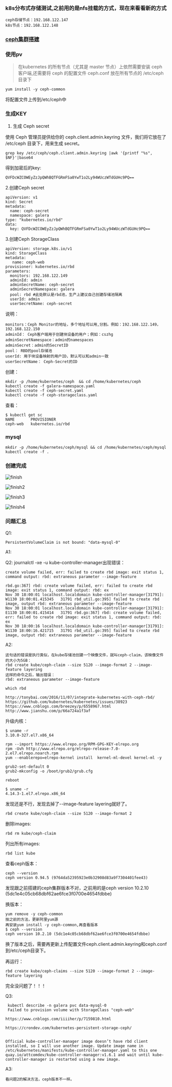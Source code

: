 ### k8s分布式存储测试,之前用的是nfs挂载的方式，现在来看看新的方式


	ceph存储节点：192.168.122.147
	k8s节点：192.168.122.148


### [ceph集群搭建](https://github.com/zouhuigang/kubernetes/blob/master/k8s_1.8.4/pv/ceph_install.md)


### 使用pv
>在kubernetes 的所有节点（尤其是 master 节点）上依然需要安装 ceph 客户端,还需要将 ceph 的配置文件 ceph.conf 放在所有节点的 /etc/ceph 目录下

	yum install -y ceph-common

将配置文件上传到/etc/ceph中


### 生成KEY

1. 生成 Ceph secret

使用 Ceph 管理员提供给你的 ceph.client.admin.keyring 文件，我们将它放在了 /etc/ceph 目录下，用来生成 secret。

	grep key /etc/ceph/ceph.client.admin.keyring |awk '{printf "%s", $NF}'|base64

得到加密后的key:

	QVFDcWZCOWEyZzJpQWhBQTFGRmFSa0YwT1o2Ly94WUczWTdGUHc9PQ==


2.创建Ceph secret

	apiVersion: v1
	kind: Secret
	metadata:
	  name: ceph-secret
	  namespace: galera
	type: "kubernetes.io/rbd"  
	data:
	  key: QVFDcWZCOWEyZzJpQWhBQTFGRmFSa0YwT1o2Ly94WUczWTdGUHc9PQ==


3.创建Ceph StorageClass

	apiVersion: storage.k8s.io/v1
	kind: StorageClass
	metadata:
	   name: ceph-web
	provisioner: kubernetes.io/rbd
	parameters:
	  monitors: 192.168.122.149
	  adminId: admin
	  adminSecretName: ceph-secret
	  adminSecretNamespace: galera
	  pool: rbd #此处默认是rbd池，生产上建议自己创建存储池隔离
	  userId: admin
	  userSecretName: ceph-secret


说明：

	monitors：Ceph Monitor的地址，多个地址可以用,分割。例如：192.168.122.149，192.168.122.150
	adminId： Ceph客户端用于创建块设备的用户；例如：cszhg
	adminSecretNamespace：admin的namespaces
	adminSecret：admin的SecretID
	pool： RBD的pool存储池
	userId: 用于块设备映射的用户ID，默认可以和admin一致
	userSecretName： Ceph-Secret的ID



创建：

	mkdir -p /home/kubernetes/ceph  && cd /home/kubernetes/ceph
	kubectl create -f galera-namespace.yaml 
	kubectl create -f ceph-secret.yaml 
	kubectl create -f ceph-storageclass.yaml


查看：

	$ kubectl get sc
	NAME       PROVISIONER
	ceph-web   kubernetes.io/rbd


### mysql

	mkdir -p /home/kubernetes/ceph/mysql && cd /home/kubernetes/ceph/mysql
	kubectl create -f .


### 创建完成


![finish](./images/20171201155439.png)

![finish2](./images/20171201155536.png)

![finish3](./images/20171201155623.png)

![finish4](./images/20171201155741.png)



### 问题汇总


Q1:

	PersistentVolumeClaim is not bound: "data-mysql-0"

A1:

	


Q2: journalctl -xe -u kube-controller-manager出现错误：

	create volume failed, err: failed to create rbd image: exit status 1, command output: rbd: extraneous parameter --image-feature

	rbd.go:367] rbd: create volume failed, err: failed to create rbd image: exit status 1, command output: rbd: ex
	Nov 30 18:00:01 localhost.localdomain kube-controller-manager[31791]: W1130 18:00:01.415345   31791 rbd_util.go:395] failed to create rbd image, output rbd: extraneous parameter --image-feature
	Nov 30 18:00:01 localhost.localdomain kube-controller-manager[31791]: E1130 18:00:01.415414   31791 rbd.go:367] rbd: create volume failed, err: failed to create rbd image: exit status 1, command output: rbd: ex
	Nov 30 18:00:16 localhost.localdomain kube-controller-manager[31791]: W1130 18:00:16.421715   31791 rbd_util.go:395] failed to create rbd image, output rbd: extraneous parameter --image-feature


A2:

	这句话的错误是执行类似，在kube存储池创建一个映像文件，就叫ceph-claim，该映像文件的大小为5GB：
	rbd create kube/ceph-claim --size 5120 --image-format 2 --image-feature layering
	这样的命令之后，输出错误：
	rbd: extraneous parameter --image-feature

	which rbd

	http://tonybai.com/2016/11/07/integrate-kubernetes-with-ceph-rbd/
	https://github.com/kubernetes/kubernetes/issues/38923
	https://www.cnblogs.com/breezey/p/6558967.html
	http://www.jianshu.com/p/66a724a1f3af

升级内核：

	$ uname -r
	3.10.0-327.el7.x86_64

	rpm --import https://www.elrepo.org/RPM-GPG-KEY-elrepo.org
	rpm -Uvh http://www.elrepo.org/elrepo-release-7.0-2.el7.elrepo.noarch.rpm
	yum --enablerepo=elrepo-kernel install  kernel-ml-devel kernel-ml -y

	grub2-set-default 0
	grub2-mkconfig -o /boot/grub2/grub.cfg

	reboot

	$ uname -r
	4.14.3-1.el7.elrepo.x86_64

发现还是不行，发现去掉了--image-feature layering就好了。

	rbd create kube/ceph-claim --size 5120 --image-format 2 

删除images:

	rbd rm kube/ceph-claim

列出所有images:

	rbd list kube

查看ceph版本：

	ceph --version
	ceph version 0.94.5 (9764da52395923e0b32908d83a9f7304401fee43) 

发现跟之前搭建的ceph集群版本不对，之前用的是ceph version 10.2.10 (5dc1e4c05cb68dbf62ae6fce3f0700e4654fdbbe)

换版本：

	yum remove -y ceph-common
	按之前的方法，更新阿里yum源
	再安装yum install -y ceph-common,再查看版本
	$ ceph --version
	ceph version 10.2.10 (5dc1e4c05cb68dbf62ae6fce3f0700e4654fdbbe)

换了版本之后，需要再更新上传配置文件ceph.client.admin.keyring和ceph.conf到/etc/ceph目录下。

再运行：

	rbd create kube/ceph-claims --size 5120 --image-format 2 --image-feature layering

完全没问题了！！！


	


Q3:

 	 kubectl describe -n galera pvc data-mysql-0
	 Failed to provision volume with StorageClass "ceph-web"

	https://www.cnblogs.com/iiiiher/p/7159810.html

	https://crondev.com/kubernetes-persistent-storage-ceph/

	
	Official kube-controller-manager image doesn’t have rbd client installed, so I will use another image. Update image name in /etc/kubernetes/manifests/kube-controller-manager.yaml to this one quay.io/attcomdev/kube-controller-manager:v1.6.1 and wait until kube-controller-manager is restarted using a new image.


A3:

	看问题2的解决方法，ceph版本不一样。
	
	






